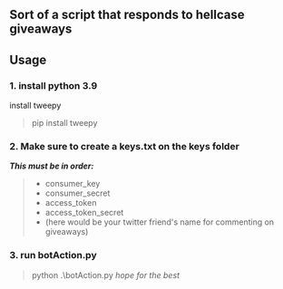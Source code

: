 ## Sort of a script that responds to hellcase giveaways

## Usage

### 1. install python 3.9
install tweepy
>pip install tweepy
### 2. Make sure to create a keys.txt on the keys folder
***This must be in order:***
> - consumer_key
> - consumer_secret
> - access_token
> - access_token_secret
> - (here would be your twitter friend's name for commenting on giveaways)

### 3. run botAction.py
>python .\botAction.py
*hope for the best*